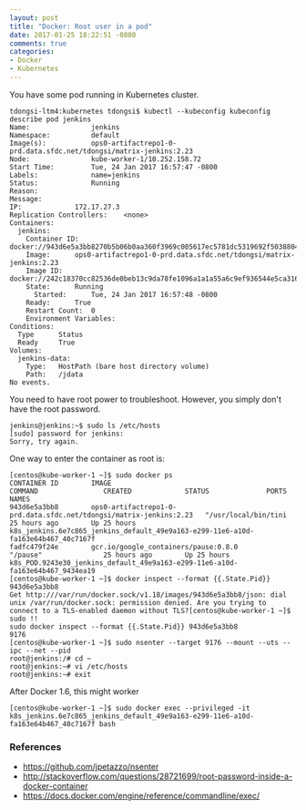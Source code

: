 ```yaml
---
layout: post
title: "Docker: Root user in a pod"
date: 2017-01-25 18:22:51 -0800
comments: true
categories: 
- Docker
- Kubernetes
---
```


You have some pod running in Kubernetes cluster.

```
tdongsi-ltm4:kubernetes tdongsi$ kubectl --kubeconfig kubeconfig describe pod jenkins
Name:				jenkins
Namespace:			default
Image(s):			ops0-artifactrepo1-0-prd.data.sfdc.net/tdongsi/matrix-jenkins:2.23
Node:				kube-worker-1/10.252.158.72
Start Time:			Tue, 24 Jan 2017 16:57:47 -0800
Labels:				name=jenkins
Status:				Running
Reason:
Message:
IP:				172.17.27.3
Replication Controllers:	<none>
Containers:
  jenkins:
    Container ID:	docker://943d6e5a3bb8270b5b06b0aa360f3969c005617ec5781dc5319692f5038804c8
    Image:		ops0-artifactrepo1-0-prd.data.sfdc.net/tdongsi/matrix-jenkins:2.23
    Image ID:		docker://242c18370cc82536de0beb13c9da78fe1096a1a1a55a6c9ef936544e5ca31616
    State:		Running
      Started:		Tue, 24 Jan 2017 16:57:48 -0800
    Ready:		True
    Restart Count:	0
    Environment Variables:
Conditions:
  Type		Status
  Ready 	True
Volumes:
  jenkins-data:
    Type:	HostPath (bare host directory volume)
    Path:	/jdata
No events. 
```

You need to have root power to troubleshoot.
However, you simply don't have the root password.

```
jenkins@jenkins:~$ sudo ls /etc/hosts
[sudo] password for jenkins:
Sorry, try again.
```

One way to enter the container as root is:

```
[centos@kube-worker-1 ~]$ sudo docker ps
CONTAINER ID        IMAGE                                                                COMMAND                CREATED             STATUS              PORTS               NAMES
943d6e5a3bb8        ops0-artifactrepo1-0-prd.data.sfdc.net/tdongsi/matrix-jenkins:2.23   "/usr/local/bin/tini   25 hours ago        Up 25 hours                             k8s_jenkins.6e7c865_jenkins_default_49e9a163-e299-11e6-a10d-fa163e64b467_40c7167f
fadfc479f24e        gcr.io/google_containers/pause:0.8.0                                 "/pause"               25 hours ago        Up 25 hours                             k8s_POD.9243e30_jenkins_default_49e9a163-e299-11e6-a10d-fa163e64b467_9434ea19
[centos@kube-worker-1 ~]$ docker inspect --format {{.State.Pid}} 943d6e5a3bb8
Get http:///var/run/docker.sock/v1.18/images/943d6e5a3bb8/json: dial unix /var/run/docker.sock: permission denied. Are you trying to connect to a TLS-enabled daemon without TLS?[centos@kube-worker-1 ~]$ sudo !!
sudo docker inspect --format {{.State.Pid}} 943d6e5a3bb8
9176
[centos@kube-worker-1 ~]$ sudo nsenter --target 9176 --mount --uts --ipc --net --pid
root@jenkins:/# cd ~
root@jenkins:~# vi /etc/hosts
root@jenkins:~# exit
```

After Docker 1.6, this might worker

```
[centos@kube-worker-1 ~]$ sudo docker exec --privileged -it k8s_jenkins.6e7c865_jenkins_default_49e9a163-e299-11e6-a10d-fa163e64b467_40c7167f bash
```

### References

* https://github.com/jpetazzo/nsenter
* http://stackoverflow.com/questions/28721699/root-password-inside-a-docker-container
* https://docs.docker.com/engine/reference/commandline/exec/

